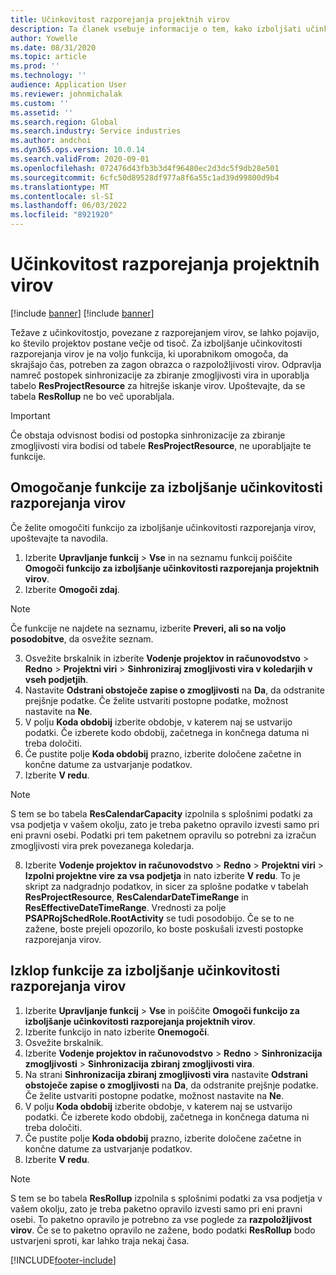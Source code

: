 ```yaml
---
title: Učinkovitost razporejanja projektnih virov
description: Ta članek vsebuje informacije o tem, kako izboljšati učinkovitost načrtovanja virov za veliko število projektov.
author: Yowelle
ms.date: 08/31/2020
ms.topic: article
ms.prod: ''
ms.technology: ''
audience: Application User
ms.reviewer: johnmichalak
ms.custom: ''
ms.assetid: ''
ms.search.region: Global
ms.search.industry: Service industries
ms.author: andchoi
ms.dyn365.ops.version: 10.0.14
ms.search.validFrom: 2020-09-01
ms.openlocfilehash: 072476d43fb3b3d4f96480ec2d3dc5f9db28e501
ms.sourcegitcommit: 6cfc50d89528df977a8f6a55c1ad39d99800d9b4
ms.translationtype: MT
ms.contentlocale: sl-SI
ms.lasthandoff: 06/03/2022
ms.locfileid: "8921920"
---
```

# <a name="project-resource-scheduling-performance"></a>Učinkovitost razporejanja projektnih virov

[!include [banner](../includes/banner.md)]
[!include [banner](../includes/preview-banner.md)]


Težave z učinkovitostjo, povezane z razporejanjem virov, se lahko pojavijo, ko število projektov postane večje od tisoč. Za izboljšanje učinkovitosti razporejanja virov je na voljo funkcija, ki uporabnikom omogoča, da skrajšajo čas, potreben za zagon obrazca o razpoložljivosti virov. Odpravlja namreč postopek sinhronizacije za zbiranje zmogljivosti vira in uporablja tabelo **ResProjectResource** za hitrejše iskanje virov. Upoštevajte, da se tabela **ResRollup** ne bo več uporabljala.

> [!IMPORTANT]
> Če obstaja odvisnost bodisi od postopka sinhronizacije za zbiranje zmogljivosti vira bodisi od tabele **ResProjectResource**, ne uporabljajte te funkcije.

## <a name="enable-resource-scheduling-performance-enhancement"></a>Omogočanje funkcije za izboljšanje učinkovitosti razporejanja virov
Če želite omogočiti funkcijo za izboljšanje učinkovitosti razporejanja virov, upoštevajte ta navodila.

1. Izberite **Upravljanje funkcij** > **Vse** in na seznamu funkcij poiščite **Omogoči funkcijo za izboljšanje učinkovitosti razporejanja projektnih virov**.
2. Izberite **Omogoči zdaj**.

> [!NOTE]
> Če funkcije ne najdete na seznamu, izberite **Preveri, ali so na voljo posodobitve**, da osvežite seznam.

3. Osvežite brskalnik in izberite **Vodenje projektov in računovodstvo** > **Redno** > **Projektni viri** > **Sinhroniziraj zmogljivosti vira v koledarjih v vseh podjetjih**.
4. Nastavite **Odstrani obstoječe zapise o zmogljivosti** na **Da**, da odstranite prejšnje podatke. Če želite ustvariti postopne podatke, možnost nastavite na **Ne**.
5. V polju **Koda obdobij** izberite obdobje, v katerem naj se ustvarijo podatki. Če izberete kodo obdobij, začetnega in končnega datuma ni treba določiti.
6. Če pustite polje **Koda obdobij** prazno, izberite določene začetne in končne datume za ustvarjanje podatkov.
7. Izberite **V redu**.

 > [!NOTE]
 > S tem se bo tabela **ResCalendarCapacity** izpolnila s splošnimi podatki za vsa podjetja v vašem okolju, zato je treba paketno opravilo izvesti samo pri eni pravni osebi. Podatki pri tem paketnem opravilu so potrebni za izračun zmogljivosti vira prek povezanega koledarja.

8. Izberite **Vodenje projektov in računovodstvo** > **Redno** > **Projektni viri** > **Izpolni projektne vire za vsa podjetja** in nato izberite **V redu**. To je skript za nadgradnjo podatkov, in sicer za splošne podatke v tabelah **ResProjectResource**, **ResCalendarDateTimeRange** in **ResEffectiveDateTimeRange**. Vrednosti za polje **PSAPRojSchedRole.RootActivity** se tudi posodobijo. Če se to ne zažene, boste prejeli opozorilo, ko boste poskušali izvesti postopke razporejanja virov.
 
## <a name="turn-off-resource-scheduling-performance-enhancement"></a>Izklop funkcije za izboljšanje učinkovitosti razporejanja virov

1. Izberite **Upravljanje funkcij** > **Vse** in poiščite **Omogoči funkcijo za izboljšanje učinkovitosti razporejanja projektnih virov**.
2. Izberite funkcijo in nato izberite **Onemogoči**.
3. Osvežite brskalnik.
4. Izberite **Vodenje projektov in računovodstvo** > **Redno** > **Sinhronizacija zmogljivosti** > **Sinhronizacija zbiranj zmogljivosti vira**.
5. Na strani **Sinhronizacija zbiranj zmogljivosti vira** nastavite **Odstrani obstoječe zapise o zmogljivosti** na **Da**, da odstranite prejšnje podatke. Če želite ustvariti postopne podatke, možnost nastavite na **Ne**.
6. V polju **Koda obdobij** izberite obdobje, v katerem naj se ustvarijo podatki. Če izberete kodo obdobij, začetnega in končnega datuma ni treba določiti.
7. Če pustite polje **Koda obdobij** prazno, izberite določene začetne in končne datume za ustvarjanje podatkov.
8. Izberite **V redu**.

> [!NOTE]
> S tem se bo tabela **ResRollup** izpolnila s splošnimi podatki za vsa podjetja v vašem okolju, zato je treba paketno opravilo izvesti samo pri eni pravni osebi. To paketno opravilo je potrebno za vse poglede za **razpoložljivost virov**. Če se to paketno opravilo ne zažene, bodo podatki **ResRollup** bodo ustvarjeni sproti, kar lahko traja nekaj časa.


[!INCLUDE[footer-include](../includes/footer-banner.md)]